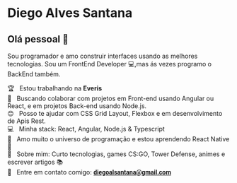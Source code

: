 
<link href="https://fonts.googleapis.com/css2?family=Roboto:wght@300&display=swap" rel="stylesheet">
 <h1> Diego Alves Santana </h1>

## Olá pessoal 👋
Sou programador e amo construir interfaces usando as melhores tecnologias.
Sou um FrontEnd Developer :computer:,mas ás vezes programo o BackEnd também.

 :trophy:  &nbsp; Estou trabalhando na **Everis**
 <br/> :purple_heart: &nbsp; Buscando colaborar com projetos em Front-end usando Angular ou React, e em projetos Back-end usando Node.js.
 <br/> :blush: &nbsp; Posso te ajudar com CSS Grid Layout, Flexbox e em desenvolvimento de Apis Rest.
 <br/> :computer: &nbsp; Minha stack: React, Angular, Node.js & Typescript
 <br/> :rocket: &nbsp; Amo muito o universo de programação e estou aprendendo React Native :purple_heart: 
 <br/> 💬  &nbsp; Sobre mim: Curto tecnologias, games CS:GO, Tower Defense, animes e escrever artigos :books:
 <br/> :email: &nbsp; Entre em contato comigo: <strong style="font-family: 'Roboto', sans-serif;"> diegoalsantana@gmail.com </strong>


